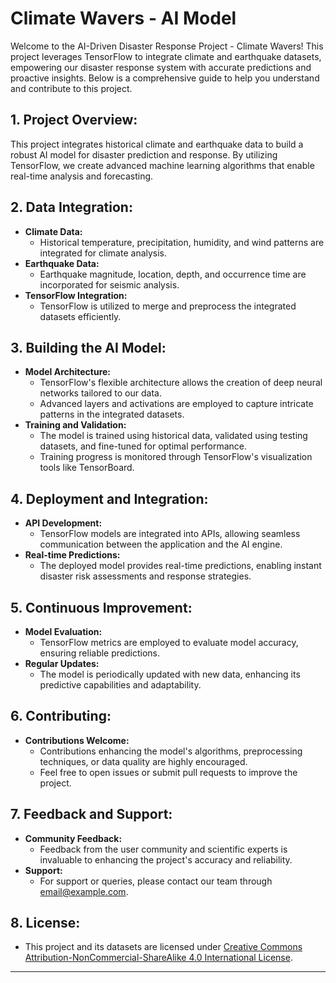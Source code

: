 # Climate Wavers - AI Model

Welcome to the AI-Driven Disaster Response Project - Climate Wavers! This project leverages TensorFlow to integrate climate and earthquake datasets, empowering our disaster response system with accurate predictions and proactive insights. Below is a comprehensive guide to help you understand and contribute to this project.

## 1. **Project Overview:**
This project integrates historical climate and earthquake data to build a robust AI model for disaster prediction and response. By utilizing TensorFlow, we create advanced machine learning algorithms that enable real-time analysis and forecasting.

## 2. **Data Integration:**
- **Climate Data:**
  - Historical temperature, precipitation, humidity, and wind patterns are integrated for climate analysis.
- **Earthquake Data:**
  - Earthquake magnitude, location, depth, and occurrence time are incorporated for seismic analysis.
- **TensorFlow Integration:**
  - TensorFlow is utilized to merge and preprocess the integrated datasets efficiently.

## 3. **Building the AI Model:**
- **Model Architecture:**
  - TensorFlow's flexible architecture allows the creation of deep neural networks tailored to our data.
  - Advanced layers and activations are employed to capture intricate patterns in the integrated datasets.
- **Training and Validation:**
  - The model is trained using historical data, validated using testing datasets, and fine-tuned for optimal performance.
  - Training progress is monitored through TensorFlow's visualization tools like TensorBoard.

## 4. **Deployment and Integration:**
- **API Development:**
  - TensorFlow models are integrated into APIs, allowing seamless communication between the application and the AI engine.
- **Real-time Predictions:**
  - The deployed model provides real-time predictions, enabling instant disaster risk assessments and response strategies.

## 5. **Continuous Improvement:**
- **Model Evaluation:**
  - TensorFlow metrics are employed to evaluate model accuracy, ensuring reliable predictions.
- **Regular Updates:**
  - The model is periodically updated with new data, enhancing its predictive capabilities and adaptability.

## 6. **Contributing:**
- **Contributions Welcome:**
  - Contributions enhancing the model's algorithms, preprocessing techniques, or data quality are highly encouraged.
  - Feel free to open issues or submit pull requests to improve the project.

## 7. **Feedback and Support:**
- **Community Feedback:**
  - Feedback from the user community and scientific experts is invaluable to enhancing the project's accuracy and reliability.
- **Support:**
  - For support or queries, please contact our team through [email@example.com](mailto:email@example.com).

## 8. **License:**
- This project and its datasets are licensed under [Creative Commons Attribution-NonCommercial-ShareAlike 4.0 International License](https://creativecommons.org/licenses/by-nc-sa/4.0/).

---
